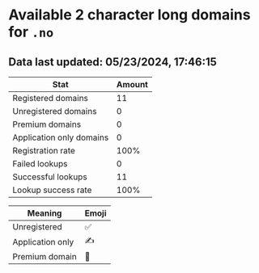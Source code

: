 # Available 2 character long domains for `.no`

## Data last updated: 05/23/2024, 17:46:15

|Stat|Amount|
|--|--|
|Registered domains|11|
|Unregistered domains|0|
|Premium domains|0|
|Application only domains|0|
|Registration rate|100%|
|Failed lookups|0|
|Successful lookups|11|
|Lookup success rate|100%|


|Meaning|Emoji|
|--|--|
|Unregistered|:white_check_mark:|
|Application only|:writing_hand:|
|Premium domain|:gem:|
